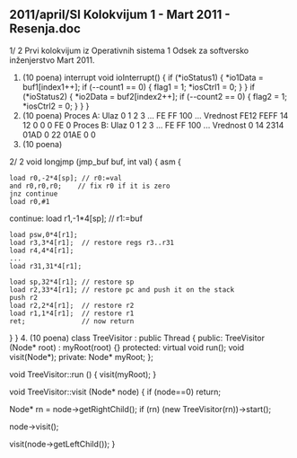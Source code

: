 2011/april/SI Kolokvijum 1 - Mart 2011 - Resenja.doc
--------------------------------------------------------------------------------


1/  2
Prvi kolokvijum iz Operativnih sistema 1
Odsek za softversko inženjerstvo
Mart 2011.
1. (10 poena)
interrupt void ioInterrupt() {
  if (*ioStatus1) {
    *io1Data = buf1[index1++];
    if (--count1 == 0) {
      flag1 = 1;
      *iosCtrl1 = 0;
    }
  }
  if (*ioStatus2) {
    *io2Data = buf2[index2++];
    if (--count2 == 0) {
      flag2 = 1;
      *iosCtrl2 = 0;
    }
  }
}
2. (10 poena)
Proces A:
Ulaz 0 1 2 3 ... FE FF 100 ...
Vrednost FE12 FEFF 14 12 0 0 0 FE 0
Proces B:
Ulaz 0 1 2 3 ... FE FF 100 ...
Vrednost 0 14 2314 01AD 0 22 01AE 0 0
3. (10 poena)

2/  2
void longjmp (jmp_buf buf, int val) {
  asm {

    load r0,-2*4[sp]; // r0:=val
    and r0,r0,r0;    // fix r0 if it is zero
    jnz continue
    load r0,#1

continue:
    load r1,-1*4[sp]; // r1:=buf

    load psw,0*4[r1];
    load r3,3*4[r1];  // restore regs r3..r31
    load r4,4*4[r1];
    ...
    load r31,31*4[r1];

    load sp,32*4[r1]; // restore sp
    load r2,33*4[r1]; // restore pc and push it on the stack
    push r2
    load r2,2*4[r1];  // restore r2
    load r1,1*4[r1];  // restore r1
    ret;              // now return
  }
}
4. (10 poena)
class TreeVisitor : public Thread {
public:
  TreeVisitor (Node* root) : myRoot(root) {}
protected:
  virtual void run();
  void visit(Node*);
private:
  Node* myRoot;
};


void TreeVisitor::run () {
  visit(myRoot);
}

void TreeVisitor::visit (Node* node) {
  if (node==0) return;

  Node* rn = node->getRightChild();
  if (rn) (new TreeVisitor(rn))->start();

  node->visit();

  visit(node->getLeftChild());
}
